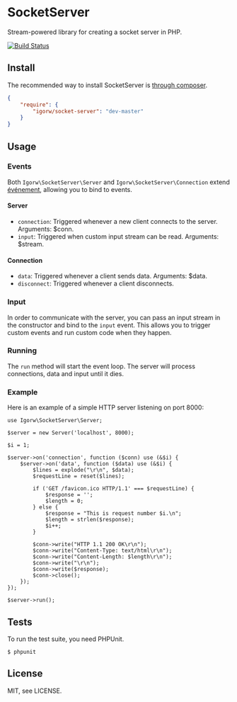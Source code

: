 # SocketServer

Stream-powered library for creating a socket server in PHP.

[![Build Status](https://secure.travis-ci.org/igorw/SocketServer.png)](http://travis-ci.org/igorw/SocketServer)

## Install

The recommended way to install SocketServer is [through composer](http://getcomposer.org).

```JSON
{
    "require": {
        "igorw/socket-server": "dev-master"
    }
}
```

## Usage

### Events

Both `Igorw\SocketServer\Server` and `Igorw\SocketServer\Connection` extend
[événement](https://github.com/igorw/evenement), allowing you to bind to
events.

#### Server

* `connection`: Triggered whenever a new client connects to the server. Arguments: $conn.
* `input`: Triggered when custom input stream can be read. Arguments: $stream.

#### Connection

* `data`: Triggered whenever a client sends data. Arguments: $data.
* `disconnect`: Triggered whenever a client disconnects.

### Input

In order to communicate with the server, you can pass an input stream in
the constructor and bind to the `input` event. This allows you to trigger
custom events and run custom code when they happen.

### Running

The `run` method will start the event loop. The server will process connections,
data and input until it dies.

### Example

Here is an example of a simple HTTP server listening on port 8000:

    use Igorw\SocketServer\Server;

    $server = new Server('localhost', 8000);

    $i = 1;

    $server->on('connection', function ($conn) use (&$i) {
        $server->on('data', function ($data) use (&$i) {
            $lines = explode("\r\n", $data);
            $requestLine = reset($lines);

            if ('GET /favicon.ico HTTP/1.1' === $requestLine) {
                $response = '';
                $length = 0;
            } else {
                $response = "This is request number $i.\n";
                $length = strlen($response);
                $i++;
            }

            $conn->write("HTTP 1.1 200 OK\r\n");
            $conn->write("Content-Type: text/html\r\n");
            $conn->write("Content-Length: $length\r\n");
            $conn->write("\r\n");
            $conn->write($response);
            $conn->close();
        });
    });

    $server->run();

## Tests

To run the test suite, you need PHPUnit.

    $ phpunit

## License

MIT, see LICENSE.
